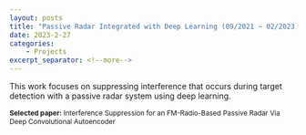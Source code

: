```yaml
---
layout: posts
title: "Passive Radar Integrated with Deep Learning (09/2021 ~ 02/2023)"
date: 2023-2-27
categories: 
    - Projects
excerpt_separator: <!--more-->
---
```


This work focuses on suppressing interference that occurs during target detection with a passive radar system using deep learning.

<p style="font-size: 0.85em;"><strong>Selected paper:</strong> Interference Suppression for an FM-Radio-Based Passive Radar Via Deep Convolutional Autoencoder</p>

<!--more-->

<!-- **Read Full Result:** [Link](https://docs.google.com/document/d/1rWKCSkOKmPRPBM0n_r1MbVM_oO_VKBiP55BsrA7BEbQ/edit?usp=sharing) -->